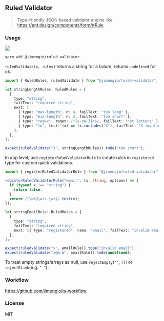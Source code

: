 ## Ruled Validator

> Type-friendly JSON based validator engine like https://ant.design/components/form/#Rule

### Usage

![](https://img.shields.io/npm/v/@jimengio/ruled-validator.svg?style=flat-square)

```bash
yarn add @jimengio/ruled-validator
```

`ruledValidate(x, rules)` returns a string for a failure, returns `undefined` for ok.

```ts
import { RuledRules, ruledValidate } from "@jimengio/ruled-validator";

let stringLengthRules: RuledRules = [
  {
    type: "string",
    failText: "required string",
    next: [
      { type: "max-length", n: 4, failText: "too long" },
      { type: "min-length", n: 2, failText: "too short" },
      { type: "regex", regex: /^[a-zA-Z]+$/, failText: "not letters" },
      { type: "fn", test: (x) => !x.includes("X"), failText: "X invalid" },
    ],
  },
];

expect(ruledValidate("1", stringLengthRules)).toBe("too short");
```

In app level, use `registerRuledValidatorRule` to create rules in `registered` type for custom quick validations.

```ts
import { registerRuledValidatorRule } from "@jimengio/ruled-validator";

registerRuledValidatorRule("email", (x: string, options) => {
  if (typeof x !== "string") {
    return false;
  }
  return /^\w+@\w+\.\w+$/.test(x);
});

let stringEmailRule: RuledRules = [
  {
    type: "string",
    failText: "required string",
    next: [{ type: "registered", name: "email", failText: "invalid email" }],
  },
];

expect(ruledValidate("x", emailRule)).toBe("invalid email");
expect(ruledValidate("x@a.b", emailRule)).toBe(undefined);
```

To treat empty strings/arrays as null, use `rejectEmpty`(`""`, `[]`) or `rejectBlank`(e.g. `" "`).

### Workflow

https://github.com/jimengio/ts-workflow

### License

MIT
